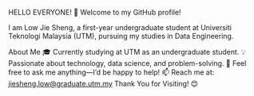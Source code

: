 HELLO EVERYONE! 👋
Welcome to my GitHub profile!

I am Low Jie Sheng, a first-year undergraduate student at Universiti Teknologi Malaysia (UTM), pursuing my studies in Data Engineering.

About Me
🎓 Currently studying at UTM as an undergraduate student.
💡 Passionate about technology, data science, and problem-solving.
💬 Feel free to ask me anything—I’d be happy to help!
📫 Reach me at: jiesheng.low@graduate.utm.my
Thank You for Visiting! 😊
